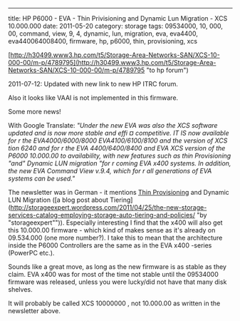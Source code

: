 ---
title: HP P6000 - EVA - Thin Privisioning and Dynamic Lun Migration - XCS 10.000.000
date: 2011-05-20
category: storage
tags: 09534000, 10, 000, 00, command, view, 9, 4, dynamic, lun, migration, eva, eva4400, eva440064008400, firmware, hp, p6000, thin, provisioning, xcs

[http://h30499.www3.hp.com/t5/Storage-Area-Networks-SAN/XCS-10-000-00/m-p/4789795](http://h30499.www3.hp.com/t5/Storage-Area-Networks-SAN/XCS-10-000-00/m-p/4789795 "to hp forum")

2011-07-12: Updated with new link to new HP ITRC forum.

Also it looks like VAAI is not implemented in this firmware.

Some more news!

With Google Translate: _"Under the new EVA was also the XCS software updated and is now more stable and effi ¤ competitive. IT IS now available for r the EVA4000/6000/8000 EVA4100/6100/8100 and the version of XCS tion 6240 and for r the EVA 4400/6400/8400 and EVA XCS version of the P6000 10.000.00 to availability, with new features such as thin Provisioning "and" Dynamic LUN migration "for r coming EVA x400 systems._ _In addition, the new EVA Command View v.9.4, which for r all generations of EVA systems can be used."_

The newsletter was in German - it mentions [Thin Provisioning](http://www.unitiv.com/it-solutions-blog/bid/62903/5-Ways-Thin-Provisioning-Saves-You-Money "5 good things about TP - on unitiv.com") and Dynamic LUN Migration ([a blog post about Tiering](http://storageexpert.wordpress.com/2011/04/25/the-new-storage-services-catalog-employing-storage-auto-tiering-and-policies/ "by "storageexpert"")). Especially interesting I find that the x400 will also get this 10.000.00 firmware - which kind of makes sense as it's already on 09.534.000 (one more number?). I take this to mean that the architecture inside the P6000 Controllers are the same as in the EVA x400 -series (PowerPC etc.).

Sounds like a great move, as long as the new firmware is as stable as they claim. EVA x400 was for most of the time not stable until the 09534000 firmware was released, unless you were lucky/did not have that many disk shelves.

It will probably be called XCS 10000000 , not 10.000.00 as written in the newsletter above.
